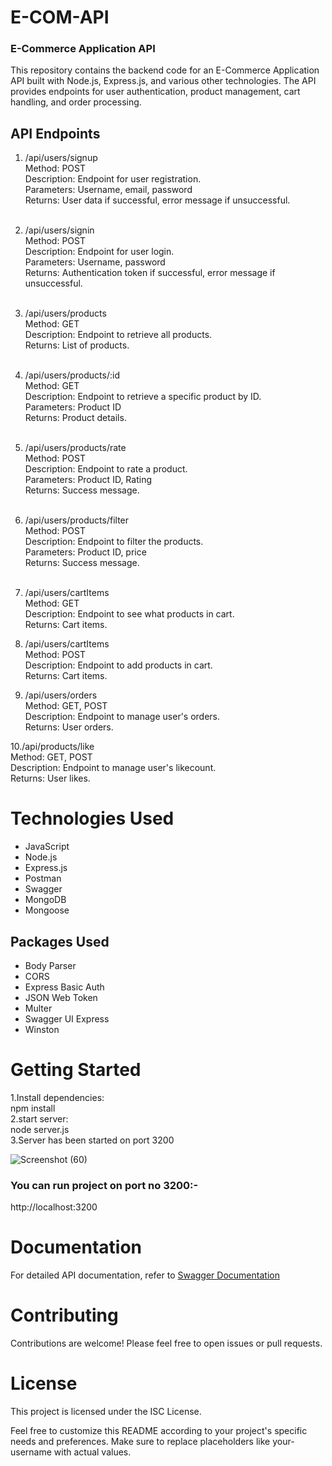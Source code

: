 # E-COM-API
<h3>E-Commerce Application API</h3>
This repository contains the backend code for an E-Commerce Application API built with Node.js, Express.js, and various other technologies. The API provides endpoints for user authentication, product management, cart handling, and order processing.

<h2>API Endpoints</h2>

1. /api/users/signup<br>
Method: POST<br>
Description: Endpoint for user registration.<br>
Parameters: Username, email, password<br>
Returns: User data if successful, error message if unsuccessful.<br><br>

2. /api/users/signin<br>
Method: POST<br>
Description: Endpoint for user login.<br>
Parameters: Username, password<br>
Returns: Authentication token if successful, error message if unsuccessful.<br><br>

3. /api/users/products<br>
Method: GET<br>
Description: Endpoint to retrieve all products.<br>
Returns: List of products.<br><br>

4. /api/users/products/:id<br>
Method: GET<br>
Description: Endpoint to retrieve a specific product by ID.<br>
Parameters: Product ID<br>
Returns: Product details.<br><br>

5. /api/users/products/rate<br>
Method: POST<br>
Description: Endpoint to rate a product.<br>
Parameters: Product ID, Rating<br>
Returns: Success message.<br><br>

6. /api/users/products/filter<br>
Method: POST<br>
Description: Endpoint to filter the products.<br>
Parameters: Product ID, price<br>
Returns: Success message.<br><br>

7. /api/users/cartItems<br>
Method: GET<br>
Description: Endpoint to see what products in cart.<br>
Returns: Cart items.<br>

8. /api/users/cartItems<br>
Method:  POST<br>
Description: Endpoint to add products in cart.<br>
Returns: Cart items.<br>

9. /api/users/orders<br>
Method: GET, POST<br>
Description: Endpoint to manage user's orders.<br>
Returns: User orders.<br>

10./api/products/like<br>
Method: GET, POST<br>
Description: Endpoint to manage user's likecount.<br>
Returns: User likes.<br>


<h1>Technologies Used</h1>
<ul>
  <li>JavaScript</li>
<li>Node.js</li>
<li>Express.js</li>
<li>Postman</li>
<li>Swagger</li>
  <li>MongoDB</li>
  <li>Mongoose</li>
</ul>
<h2>Packages Used</h2>
<ul>
<li>Body Parser</li>
<li>CORS</li>
<li>Express Basic Auth</li>
<li>JSON Web Token</li>
<li>Multer</li>
<li>Swagger UI Express</li>
<li>Winston</li>
</ul>
  <h1>Getting Started</h1>
  1.Install dependencies:<br>
    npm install<br>
  2.start server:<br>
    node server.js<br>
  3.Server has been started on port 3200<br>

  ![Screenshot (60)](https://github.com/jitendra3618/E-COM-API/assets/137607500/25609fa8-9859-4fbd-ba56-81fff9cbe65a)

  
  <h3>You can run project on port no 3200:-</h3>
  http://localhost:3200

<h1>Documentation</h1>
For detailed API documentation, refer to <a href="https://swagger.io/">Swagger Documentation</a>

<h1>Contributing</h1>
Contributions are welcome! Please feel free to open issues or pull requests.

<h1>License</h1>
This project is licensed under the ISC License.

Feel free to customize this README according to your project's specific needs and preferences. Make sure to replace placeholders like your-username with actual values.






